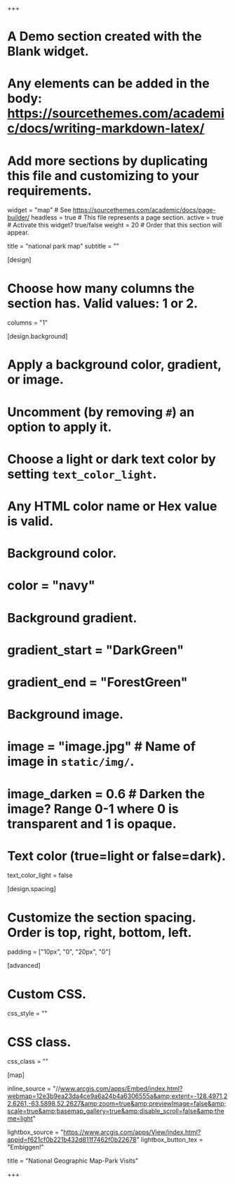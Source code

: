 +++
# A Demo section created with the Blank widget.
# Any elements can be added in the body: https://sourcethemes.com/academic/docs/writing-markdown-latex/
# Add more sections by duplicating this file and customizing to your requirements.

widget = "map"  # See https://sourcethemes.com/academic/docs/page-builder/
headless = true  # This file represents a page section.
active = true  # Activate this widget? true/false
weight = 20  # Order that this section will appear.

title = "national park map"
subtitle = ""

[design]
  # Choose how many columns the section has. Valid values: 1 or 2.
  columns = "1"

[design.background]
  # Apply a background color, gradient, or image.
  #   Uncomment (by removing `#`) an option to apply it.
  #   Choose a light or dark text color by setting `text_color_light`.
  #   Any HTML color name or Hex value is valid.

  # Background color.
  # color = "navy"
  
  # Background gradient.
  # gradient_start = "DarkGreen"
  # gradient_end = "ForestGreen"
  
  # Background image.
  # image = "image.jpg"  # Name of image in `static/img/`.
  # image_darken = 0.6  # Darken the image? Range 0-1 where 0 is transparent and 1 is opaque.

  # Text color (true=light or false=dark).
  text_color_light = false

[design.spacing]
  # Customize the section spacing. Order is top, right, bottom, left.
  padding = ["10px", "0", "20px", "0"]

[advanced]
 # Custom CSS. 
 css_style = ""
 
 # CSS class.
 css_class = ""

[map]

  inline_source = "//www.arcgis.com/apps/Embed/index.html?webmap=12e3b9ea23da4ce9a6a24b4a6306555a&amp;extent=-128.4971,22.6261,-63.5898,52.2627&amp;zoom=true&amp;previewImage=false&amp;scale=true&amp;basemap_gallery=true&amp;disable_scroll=false&amp;theme=light"

  lightbox_source = "https://www.arcgis.com/apps/View/index.html?appid=f621cf0b221b432d811f7462f0b22678"
  lightbox_button_tex = "Embiggen!"

  title = "National Geographic Map-Park Visits"

+++
